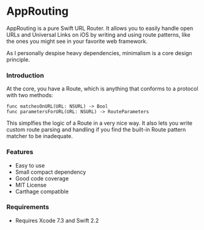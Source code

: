 # AppRouting

AppRouting is a pure Swift URL Router. It allows you to easily handle open URLs and Universal Links on iOS by writing and using route patterns, like the ones you might see in your favorite web framework.

As I personally despise heavy dependencies, minimalism is a core design principle.

### Introduction

At the core, you have a Route, which is anything that conforms to a protocol with two methods:

    func matchesOnURL(URL: NSURL) -> Bool
    func parametersForURL(URL: NSURL) -> RouteParameters

This simplfies the logic of a Route in a very nice way. It also lets you write custom route parsing and handling if you find the built-in Route pattern matcher to be inadequate.

### Features

- Easy to use
- Small compact dependency
- Good code coverage
- MIT License
- Carthage compatible

### Requirements

- Requires Xcode 7.3 and Swift 2.2
